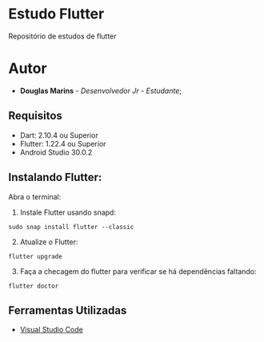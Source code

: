 # Estudo Flutter
Repositório de estudos de flutter

# Autor

* **Douglas Marins** - *Desenvolvedor Jr - Estudante*;

## Requisitos

* Dart: 2.10.4 ou Superior
* Flutter: 1.22.4 ou Superior
* Android Studio 30.0.2


## Instalando Flutter:

Abra o terminal:

1. Instale Flutter usando snapd:
```
sudo snap install flutter --classic

```

2. Atualize o Flutter:
```
flutter upgrade

```

3. Faça a checagem do flutter para verificar se há dependências faltando:

```
flutter doctor

```


## Ferramentas Utilizadas

* [Visual Studio Code](https://code.visualstudio.com/)